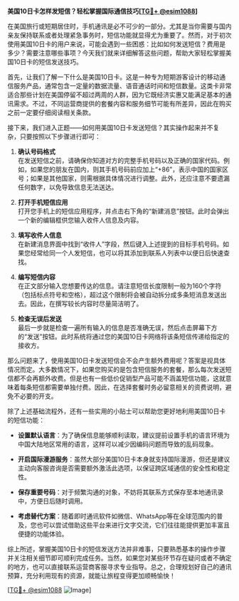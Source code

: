 **美国10日卡怎样发短信？轻松掌握国际通信技巧[[TG💪+ @esim1088](https://t.me/s/esim1088)]**

在美国旅行或短期居住时，手机通讯是必不可少的一部分。尤其是当你需要与国内亲友保持联系或者处理紧急事务时，短信功能就显得尤为重要了。然而，对于初次使用美国10日卡的用户来说，可能会遇到一些困惑：比如如何发送短信？费用是多少？需要注意哪些事项？今天我们就来详细解答这些问题，帮助大家轻松掌握美国10日卡的短信发送技巧。

首先，让我们了解一下什么是美国10日卡。这是一种专为短期游客设计的移动通信服务产品，通常包含一定量的数据流量、语音通话时间和短信数量。这类卡非常适合那些计划在美国停留不超过两周的人群，因为它既经济实惠又能满足基本的通讯需求。不过，不同运营商提供的套餐内容和服务细节可能有所差异，因此在购买之前一定要仔细阅读相关条款。

接下来，我们进入正题——如何用美国10日卡发送短信？其实操作起来并不复杂，只要按照以下步骤进行即可：

1. **确认号码格式**  
   在发送短信之前，请确保你知道对方的完整手机号码以及正确的国家代码。例如，如果您的朋友在国内，则其手机号码前应加上“+86”，表示中国的国家区号；如果是其他国家，则需根据具体情况进行调整。此外，还应注意不要遗漏任何数字，以免导致信息无法送达。

2. **打开手机短信应用**  
   打开您手机上的短信应用程序，并点击右下角的“新建消息”按钮。此时会弹出一个新的编辑框供您输入收件人信息及内容。

3. **填写收件人信息**  
   在新建消息界面中找到“收件人”字段，然后键入上述提到的目标手机号码。如果您经常给同一个人发短信，也可以将其添加到联系人列表中以便日后快速查找。

4. **编写短信内容**  
   在正文部分输入您想要传达的信息。请注意短信长度限制一般为160个字符（包括标点符号和空格），超过这个限制将会被自动拆分成多条短消息发送出去。因此，在撰写较长内容时尽量简洁明了。

5. **检查无误后发送**  
   最后一步就是检查一遍所有输入的信息是否准确无误，然后点击屏幕下方的“发送”按钮。此时系统将通过您的美国10日卡网络将该条短信传递给指定的接收方。

那么问题来了，使用美国10日卡发送短信会不会产生额外费用呢？答案是视具体情况而定。大多数情况下，如果您购买的是包含短信服务的套餐，那么每次发送短信都不会再额外收费。但是也有一些低价促销型产品可能不涵盖短信功能，这就意味着每条短信都需要单独付费。因此，在选择套餐时务必留意相关的资费说明，避免不必要的开支。

除了上述基础流程外，还有一些实用的小贴士可以帮助您更好地利用美国10日卡的短信功能：

- **设置默认语言**：为了确保信息能够顺利读取，建议提前设置手机的语言环境为中国大陆地区常用的语言，这样可以减少因编码问题而导致的乱码现象。
  
- **开启国际漫游服务**：虽然大部分美国10日卡本身就支持国际漫游，但还是建议主动向客服咨询是否需要额外激活此选项，以保证跨区域通信的安全性和稳定性。

- **保存重要号码**：对于频繁沟通的对象，不妨将其联系方式保存至本地通讯录中，方便日后随时调用。

- **考虑替代方案**：随着即时通讯软件如微信、WhatsApp等在全球范围内的普及，您也可以尝试借助这些平台来进行文字交流，它们往往能提供更加丰富且便捷的功能体验。

综上所述，掌握美国10日卡的短信发送方法并非难事，只要熟悉基本的操作步骤并关注相关细节即可顺利完成任务。当然，如果您对某些环节存在疑问或者不确定的地方，也可以直接联系运营商客服寻求专业指导。总之，合理规划好自己的通讯预算，充分利用现有的资源，就能让旅程变得更加顺畅愉快！

[[TG💪+ @esim1088](https://t.me/s/esim1088) ![Image](https://i.postimg.cc/4NQfJmqS/Snipaste-2025-05-13-00-14-12.png)]